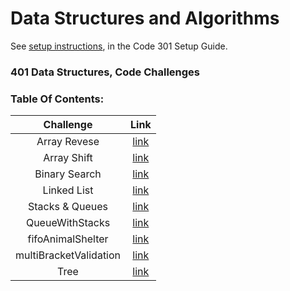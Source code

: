 # Data Structures and Algorithms

See [setup instructions](https://codefellows.github.io/setup-guide/code-301/3-code-challenges), in the Code 301 Setup Guide.

### 401 Data Structures, Code Challenges

### Table Of Contents:

|   Challenge    |                                    Link                                                                                        |
| :-----------:  | :----------------------------------------------------------------------------------------------------------------------------: |
|  Array Revese  |[link](https://github.com/bahazghayar/data-structures-and-algorithms/tree/main/javascript/code-challenges/arrayReverse)         |
|  Array Shift   |[link](https://github.com/bahazghayar/data-structures-and-algorithms/tree/main/javascript/code-challenges/arrayShift)           |
| Binary Search  |[link](https://github.com/bahazghayar/data-structures-and-algorithms/tree/main/javascript/code-challenges/arrayBinarySearch)    |
| Linked List    |[link](https://github.com/bahazghayar/data-structures-and-algorithms/tree/main/javascript/Data-Structures/linkedList)           |
|Stacks & Queues |[link](https://github.com/bahazghayar/data-structures-and-algorithms/tree/main/javascript/Data-Structures/stacksAndQueues)      |
|QueueWithStacks |[link](https://github.com/bahazghayar/data-structures-and-algorithms/tree/main/javascript/Data-Structures/queueWithStacks)      |
|fifoAnimalShelter|[link](https://github.com/bahazghayar/data-structures-and-algorithms/tree/main/javascript/Data-Structures/fifoAnimalShelter)   |
|multiBracketValidation|[link](https://github.com/bahazghayar/data-structures-and-algorithms/tree/main/javascript/code-challenges/multiBracketValidation)|
|     Tree       |[link](https://github.com/bahazghayar/data-structures-and-algorithms/tree/main/javascript/Data-Structures/tree)                 |







